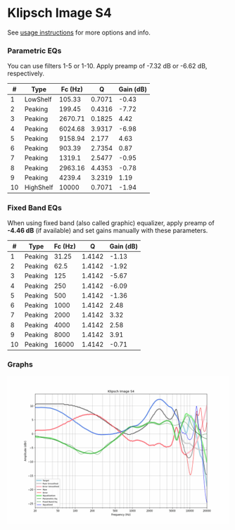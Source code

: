 # Klipsch Image S4
See [usage instructions](https://github.com/jaakkopasanen/AutoEq#usage) for more options and info.

### Parametric EQs
You can use filters 1-5 or 1-10. Apply preamp of -7.32 dB or -6.62 dB, respectively.

|   # | Type      |   Fc (Hz) |      Q |   Gain (dB) |
|-----|-----------|-----------|--------|-------------|
|   1 | LowShelf  |    105.33 | 0.7071 |       -0.43 |
|   2 | Peaking   |    199.45 | 0.4316 |       -7.72 |
|   3 | Peaking   |   2670.71 | 0.1825 |        4.42 |
|   4 | Peaking   |   6024.68 | 3.9317 |       -6.98 |
|   5 | Peaking   |   9158.94 | 2.177  |        4.63 |
|   6 | Peaking   |    903.39 | 2.7354 |        0.87 |
|   7 | Peaking   |   1319.1  | 2.5477 |       -0.95 |
|   8 | Peaking   |   2963.16 | 4.4353 |       -0.78 |
|   9 | Peaking   |   4239.4  | 3.2319 |        1.19 |
|  10 | HighShelf |  10000    | 0.7071 |       -1.94 |

### Fixed Band EQs
When using fixed band (also called graphic) equalizer, apply preamp of **-4.46 dB** (if available) and set gains manually with these parameters.

|   # | Type    |   Fc (Hz) |      Q |   Gain (dB) |
|-----|---------|-----------|--------|-------------|
|   1 | Peaking |     31.25 | 1.4142 |       -1.13 |
|   2 | Peaking |     62.5  | 1.4142 |       -1.92 |
|   3 | Peaking |    125    | 1.4142 |       -5.67 |
|   4 | Peaking |    250    | 1.4142 |       -6.09 |
|   5 | Peaking |    500    | 1.4142 |       -1.36 |
|   6 | Peaking |   1000    | 1.4142 |        2.48 |
|   7 | Peaking |   2000    | 1.4142 |        3.32 |
|   8 | Peaking |   4000    | 1.4142 |        2.58 |
|   9 | Peaking |   8000    | 1.4142 |        3.91 |
|  10 | Peaking |  16000    | 1.4142 |       -0.71 |

### Graphs
![](./Klipsch%20Image%20S4.png)
